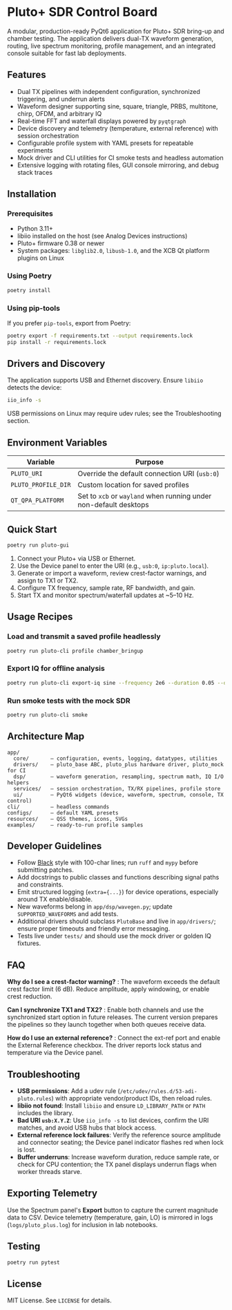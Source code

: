 # Pluto+ SDR Control Board

A modular, production-ready PyQt6 application for Pluto+ SDR bring-up and chamber testing. The
application delivers dual-TX waveform generation, routing, live spectrum monitoring, profile
management, and an integrated console suitable for fast lab deployments.

## Features

- Dual TX pipelines with independent configuration, synchronized triggering, and underrun alerts
- Waveform designer supporting sine, square, triangle, PRBS, multitone, chirp, OFDM, and arbitrary IQ
- Real-time FFT and waterfall displays powered by `pyqtgraph`
- Device discovery and telemetry (temperature, external reference) with session orchestration
- Configurable profile system with YAML presets for repeatable experiments
- Mock driver and CLI utilities for CI smoke tests and headless automation
- Extensive logging with rotating files, GUI console mirroring, and debug stack traces

## Installation

### Prerequisites

- Python 3.11+
- libiio installed on the host (see Analog Devices instructions)
- Pluto+ firmware 0.38 or newer
- System packages: `libglib2.0`, `libusb-1.0`, and the XCB Qt platform plugins on Linux

### Using Poetry

```bash
poetry install
```

### Using pip-tools

If you prefer `pip-tools`, export from Poetry:

```bash
poetry export -f requirements.txt --output requirements.lock
pip install -r requirements.lock
```

## Drivers and Discovery

The application supports USB and Ethernet discovery. Ensure `libiio` detects the device:

```bash
iio_info -s
```

USB permissions on Linux may require udev rules; see the Troubleshooting section.

## Environment Variables

| Variable | Purpose |
| --- | --- |
| `PLUTO_URI` | Override the default connection URI (`usb:0`) |
| `PLUTO_PROFILE_DIR` | Custom location for saved profiles |
| `QT_QPA_PLATFORM` | Set to `xcb` or `wayland` when running under non-default desktops |

## Quick Start

```bash
poetry run pluto-gui
```

1. Connect your Pluto+ via USB or Ethernet.
2. Use the Device panel to enter the URI (e.g., `usb:0`, `ip:pluto.local`).
3. Generate or import a waveform, review crest-factor warnings, and assign to TX1 or TX2.
4. Configure TX frequency, sample rate, RF bandwidth, and gain.
5. Start TX and monitor spectrum/waterfall updates at ~5–10 Hz.

## Usage Recipes

### Load and transmit a saved profile headlessly

```bash
poetry run pluto-cli profile chamber_bringup
```

### Export IQ for offline analysis

```bash
poetry run pluto-cli export-iq sine --frequency 2e6 --duration 0.05 --output iq.npy
```

### Run smoke tests with the mock SDR

```bash
poetry run pluto-cli smoke
```

## Architecture Map

```
app/
  core/       – configuration, events, logging, datatypes, utilities
  drivers/    – pluto_base ABC, pluto_plus hardware driver, pluto_mock for CI
  dsp/        – waveform generation, resampling, spectrum math, IQ I/O helpers
  services/   – session orchestration, TX/RX pipelines, profile store
  ui/         – PyQt6 widgets (device, waveform, spectrum, console, TX control)
cli/          – headless commands
configs/      – default YAML presets
resources/    – QSS themes, icons, SVGs
examples/     – ready-to-run profile samples
```

## Developer Guidelines

- Follow [Black](https://black.readthedocs.io/) style with 100-char lines; run `ruff` and `mypy` before
  submitting patches.
- Add docstrings to public classes and functions describing signal paths and constraints.
- Emit structured logging (`extra={...}`) for device operations, especially around TX enable/disable.
- New waveforms belong in `app/dsp/wavegen.py`; update `SUPPORTED_WAVEFORMS` and add tests.
- Additional drivers should subclass `PlutoBase` and live in `app/drivers/`; ensure proper timeouts and
  friendly error messaging.
- Tests live under `tests/` and should use the mock driver or golden IQ fixtures.

## FAQ

**Why do I see a crest-factor warning?**
: The waveform exceeds the default crest factor limit (6 dB). Reduce amplitude, apply windowing, or
  enable crest reduction.

**Can I synchronize TX1 and TX2?**
: Enable both channels and use the synchronized start option in future releases. The current version
  prepares the pipelines so they launch together when both queues receive data.

**How do I use an external reference?**
: Connect the ext-ref port and enable the External Reference checkbox. The driver reports lock status
  and temperature via the Device panel.

## Troubleshooting

- **USB permissions**: Add a udev rule (`/etc/udev/rules.d/53-adi-pluto.rules`) with appropriate
  vendor/product IDs, then reload rules.
- **libiio not found**: Install `libiio` and ensure `LD_LIBRARY_PATH` or `PATH` includes the library.
- **Bad URI `usb:X.Y.Z`**: Use `iio_info -s` to list devices, confirm the URI matches, and avoid USB hubs
  that block access.
- **External reference lock failures**: Verify the reference source amplitude and connector seating; the
  Device panel indicator flashes red when lock is lost.
- **Buffer underruns**: Increase waveform duration, reduce sample rate, or check for CPU contention; the
  TX panel displays underrun flags when worker threads starve.

## Exporting Telemetry

Use the Spectrum panel's **Export** button to capture the current magnitude data to CSV. Device telemetry
(temperature, gain, LO) is mirrored in logs (`logs/pluto_plus.log`) for inclusion in lab notebooks.

## Testing

```bash
poetry run pytest
```

## License

MIT License. See `LICENSE` for details.
